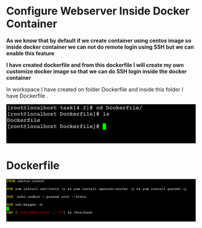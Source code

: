 # Configure Webserver Inside Docker Container

**As we know that by default if we create container using centos image so inside docker container we can not do remote login using SSH but we can enable this feature**

**I have created dockerfile and from this dockerfile I will create my own customize docker image so that we can do SSH login inside the docker container**

In workspace I have created on folder Dockerfile and inside this folder I have Dockerfile .

<img src="Screenshots/file structure.PNG" >

# Dockerfile 

<img src="Screenshots/dockerfile.PNG" >
